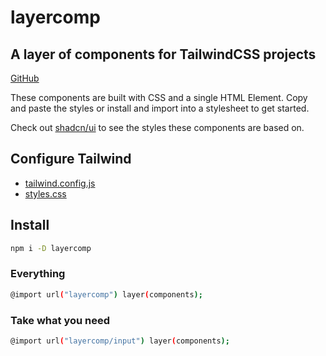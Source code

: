 # layercomp

## A layer of components for TailwindCSS projects

[GitHub](https://github.com/rossrobino/layercomp)

These components are built with CSS and a single HTML Element. Copy and paste the styles or install and import into a stylesheet to get started.

Check out [shadcn/ui](https://ui.shadcn.com/) to see the styles these components are based on.

## Configure Tailwind

- [tailwind.config.js](https://github.com/rossrobino/layercomp/blob/main/tailwind.config.js)
- [styles.css](https://github.com/rossrobino/layercomp/blob/main/site/styles/styles.css)

## Install

```bash
npm i -D layercomp
```

### Everything

```bash
@import url("layercomp") layer(components);
```

### Take what you need

```bash
@import url("layercomp/input") layer(components);
```
